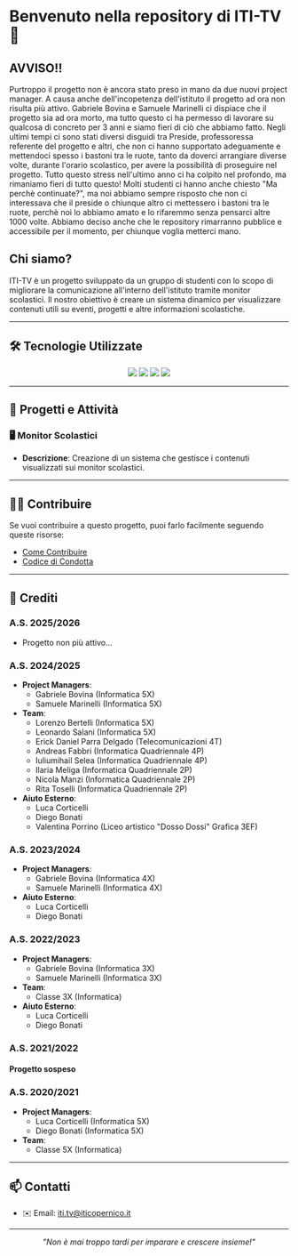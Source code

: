 # Benvenuto nella repository di **ITI-TV** 👋

## AVVISO!!
Purtroppo il progetto non è ancora stato preso in mano da due nuovi project manager. A causa anche dell'incopetenza dell'istituto il progetto ad ora non risulta più attivo. Gabriele Bovina e Samuele Marinelli ci dispiace che il progetto sia ad ora morto, ma tutto questo ci ha permesso di lavorare su qualcosa di concreto per 3 anni e siamo fieri di ciò che abbiamo fatto. Negli ultimi tempi ci sono stati diversi disguidi tra Preside, professoressa referente del progetto e altri, che non ci hanno supportato adeguamente e mettendoci spesso i bastoni tra le ruote, tanto da doverci arrangiare diverse volte, durante l'orario scolastico, per avere la possibilità di proseguire nel progetto. Tutto questo stress nell'ultimo anno ci ha colpito nel profondo, ma rimaniamo fieri di tutto questo! Molti studenti ci hanno anche chiesto "Ma perchè continuate?", ma noi abbiamo sempre risposto che non ci interessava che il preside o chiunque altro ci mettessero i bastoni tra le ruote, perchè noi lo abbiamo amato e lo rifaremmo senza pensarci altre 1000 volte. Abbiamo deciso anche che le repository rimarranno pubblice e accessibile per il momento, per chiunque voglia metterci mano.

## Chi siamo?
ITI-TV è un progetto sviluppato da un gruppo di studenti con lo scopo di migliorare la comunicazione all'interno dell'istituto tramite monitor scolastici. Il nostro obiettivo è creare un sistema dinamico per visualizzare contenuti utili su eventi, progetti e altre informazioni scolastiche.

---

## 🛠 **Tecnologie Utilizzate**
<p align="center">
  <img src="https://img.shields.io/badge/HTML5-E34F26?style=for-the-badge&logo=html5&logoColor=white" />
  <img src="https://img.shields.io/badge/CSS3-1572B6?style=for-the-badge&logo=css3&logoColor=white" />
  <img src="https://img.shields.io/badge/JavaScript-F7DF1E?style=for-the-badge&logo=javascript&logoColor=black" />
  <img src="https://img.shields.io/badge/Docker-2496ED?style=for-the-badge&logo=docker&logoColor=white" />
</p>

---

## 🚀 **Progetti e Attività**
### 🖥️ **Monitor Scolastici**
- **Descrizione**: Creazione di un sistema che gestisce i contenuti visualizzati sui monitor scolastici.

---

## 🧑‍💻 **Contribuire**
Se vuoi contribuire a questo progetto, puoi farlo facilmente seguendo queste risorse:
- [Come Contribuire](https://github.com/ITI-TV/.github/blob/main/CONTRIBUTING.md)
- [Codice di Condotta](https://github.com/ITI-TV/.github/blob/main/CODE_OF_CONDUCT.md)

---

## 📅 **Crediti**
### A.S. 2025/2026
- Progetto non più attivo...
### A.S. 2024/2025
- **Project Managers**:
  - Gabriele Bovina (Informatica 5X)
  - Samuele Marinelli (Informatica 5X)
- **Team**:
  - Lorenzo Bertelli (Informatica 5X)
  - Leonardo Salani (Informatica 5X)
  - Erick Daniel Parra Delgado (Telecomunicazioni 4T)
  - Andreas Fabbri (Informatica Quadriennale 4P)
  - Iuliumihail Selea (Informatica Quadriennale 4P)
  - Ilaria Meliga (Informatica Quadriennale 2P)
  - Nicola Manzi (Informatica Quadriennale 2P)
  - Rita Toselli (Informatica Quadriennale 2P)
- **Aiuto Esterno**:
  - Luca Corticelli
  - Diego Bonati
  - Valentina Porrino (Liceo artistico "Dosso Dossi" Grafica 3EF)

### A.S. 2023/2024
- **Project Managers**:
  - Gabriele Bovina (Informatica 4X)
  - Samuele Marinelli (Informatica 4X)
- **Aiuto Esterno**:
  - Luca Corticelli
  - Diego Bonati

### A.S. 2022/2023
- **Project Managers**:
  - Gabriele Bovina (Informatica 3X)
  - Samuele Marinelli (Informatica 3X)
- **Team**:
  - Classe 3X (Informatica)
- **Aiuto Esterno**:
  - Luca Corticelli
  - Diego Bonati

### A.S. 2021/2022
#### Progetto sospeso

### A.S. 2020/2021
- **Project Managers**:
  - Luca Corticelli (Informatica 5X)
  - Diego Bonati (Informatica 5X)
- **Team**:
  - Classe 5X (Informatica)

---

## 📫 **Contatti**
- ✉️ Email: [iti.tv@iticopernico.it](mailto:iti.tv@iticopernico.it)

---

<div align="center">
  <em>"Non è mai troppo tardi per imparare e crescere insieme!"</em>
</div>
